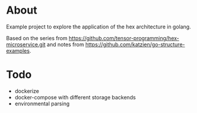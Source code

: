 # About

Example project to explore the application of the hex architecture in golang.

Based on the series from https://github.com/tensor-programming/hex-microservice.git and notes from https://github.com/katzien/go-structure-examples.

# Todo

- dockerize
- docker-compose with different storage backends
- environmental parsing
